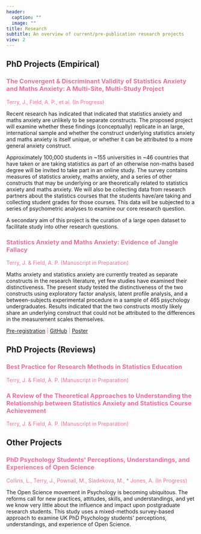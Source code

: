 ```yaml
---
header:
  caption: ""
  image: ""
title: Research
subtitle: An overview of current/pre-publication research projects
view: 2
---
```


## PhD Projects (Empirical)

### <span style = "color:#e770a1"> The Convergent & Discriminant Validity of Statistics Anxiety and Maths Anxiety: A Multi-Site, Multi-Study Project</span>

<span style = "color:#e770a1"> Terry, J., Field, A. P., et al. (In Progress)</span>

Recent research has indicated that indicated that statistics anxiety and maths anxiety are unlikely to be separate constructs. The proposed project will examine whether these findings (conceptually) replicate in an large, international sample and whether the construct underlying statistics anxiety and maths anxiety is itself unique, or whether it can be attributed to a more general anxiety construct. 

Approximately 100,000 students in ~155 universities in ~46 countries that have taken or are taking statistics as part of an otherwise non-maths based degree will be invited to take part in an online study. The survey contains measures of statistics anxiety, maths anxiety, and a series of other constructs that may be underlying or are theoretically related to statistics anxiety and maths anxiety. We will also be collecting data from research partners about the statistics courses that the students have/are taking and collecting student grades for those courses. This data will be subjected to a series of psychometric analyses to examine our core research question.

A secondary aim of this project is the curation of a large open dataset to facilitate study into other research questions.

### <span style = "color:#e770a1"> Statistics Anxiety and Maths Anxiety: Evidence of Jangle Fallacy</span>

<span style = "color:#e770a1"> Terry, J. & Field, A. P. (Manuscript in Preparation)</span>

Maths anxiety and statistics anxiety are currently treated as separate constructs in the research literature, yet few studies have examined their distinctiveness. The present study tested the distinctiveness of the two constructs using exploratory factor analysis, latent profile analysis, and a between-subjects experimental procedure in a sample of 465 psychology undergraduates. Results indicated that the two constructs mostly likely share an underlying construct that could not be attributed to the differences in the measurement scales themselves.

<span style = "color:#e770a1"> <a href="https://github.com/jenny-terry/stats_maths_anxiety/blob/master/pre-registration/preregistration_phase1.pdf">Pre-registration</a> | <a href="https://github.com/jenny-terry/stats_maths_anxiety">GitHub</a> | <a href="https://www.jennyterry.co.uk/posters_page/poster_terry_2020/">Poster</a> </span>

## PhD Projects (Reviews)

### <span style = "color:#e770a1"> Best Practice for Research Methods in Statistics Education</span>

<span style = "color:#e770a1"> Terry, J. & Field, A. P. (Manuscript in Preparation)</span>

### <span style = "color:#e770a1"> A Review of the Theoretical Approaches to Understanding the Relationship between Statistics Anxiety and Statistics Course Achievement</span>

<span style = "color:#e770a1"> Terry, J. & Field, A. P. (Manuscript in Preparation)</span>

## Other Projects

### <span style = "color:#e770a1"> PhD Psychology Students' Perceptions, Understandings, and Experiences of Open Science</span>

<span style = "color:#e770a1"> Collins, L., Terry, J., Pownall, M., Sladekova, M., * Jones, A. (In Progress)</span>

The Open Science movement in Psychology is becoming ubiquitous. The reforms call for new practices, attitudes, skills, and understandings, and yet we know very little about the influence and impact upon postgraduate research students. This study uses a mixed-methods survey-based approach to examine UK PhD Psychology students' perceptions, understandings, and experience of Open Science.
